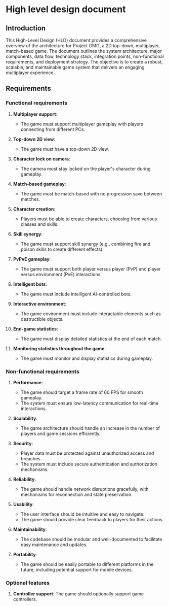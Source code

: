 # High level design document

## Introduction

This High-Level Design (HLD) document provides a comprehensive overview of the
architecture for Project OMG, a 2D top-down, multiplayer, match-based game.
The document outlines the system architecture, major components, data flow,
technology stack, integration points, non-functional requirements, and
deployment strategy. The objective is to create a robust, scalable, and
maintainable game system that delivers an engaging multiplayer experience.

## Requirements

### Functional requirements

1. **Multiplayer support**:
   - The game must support multiplayer gameplay with players connecting from
     different PCs.

2. **Top-down 2D view**:
   - The game must have a top-down 2D view.

3. **Character lock on camera**:
   - The camera must stay locked on the player's character during gameplay.

4. **Match-based gameplay**:
   - The game must be match-based with no progression save between matches.

5. **Character creation**:
   - Players must be able to create characters, choosing from various classes
     and skills.

6. **Skill synergy**:
   - The game must support skill synergy (e.g., combining fire and poison skills
     to create different effects).

7. **PvPvE gameplay**:
   - The game must support both player versus player (PvP) and player versus
     environment (PvE) interactions.

8. **Intelligent bots**:
   - The game must include intelligent AI-controlled bots.

9. **Interactive environment**:
   - The game environment must include interactable elements such as
     destructible objects.

10. **End-game statistics**:
    - The game must display detailed statistics at the end of each match.

11. **Monitoring statistics throughout the game**:
    - The game must monitor and display statistics during gameplay.

### Non-functional requirements

1. **Performance**:
   - The game should target a frame rate of 60 FPS for smooth gameplay.
   - The system must ensure low-latency communication for real-time interactions.

2. **Scalability**:
   - The game architecture should handle an increase in the number of players
     and game sessions efficiently.

3. **Security**:
   - Player data must be protected against unauthorized access and breaches.
   - The system must include secure authentication and authorization mechanisms.

4. **Reliability**:
   - The game should handle network disruptions gracefully, with mechanisms for
     reconnection and state preservation.

5. **Usability**:
   - The user interface should be intuitive and easy to navigate.
   - The game should provide clear feedback to players for their actions.

6. **Maintainability**:
   - The codebase should be modular and well-documented to facilitate easy
     maintenance and updates.

7. **Portability**:
   - The game should be easily portable to different platforms in the future,
     including potential support for mobile devices.

### Optional features

1. **Controller support**: The game should optionally support game controllers.
